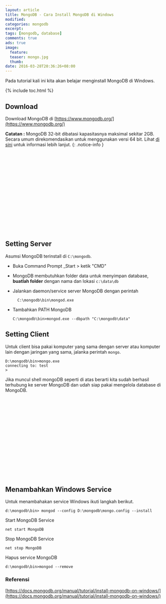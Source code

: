 ```yaml
---
layout: article
title: MongoDB - Cara Install MongoDB di Windows
modified:
categories: mongodb
excerpt:
tags: [mongodb, database]
comments: true
ads: true
image:
  feature:
  teaser: mongo.jpg
  thumb:
date: 2016-03-28T20:36:26+08:00
---
```


Pada tutorial kali ini kita akan belajar menginstall MongoDB di Windows.

{% include toc.html %}

## Download

Download MongoDB di [https://www.mongodb.org/](https://www.mongodb.org/)

**Catatan :** MongoDB 32-bit dibatasi kapasitasnya maksimal sekitar 2GB. Secara umum direkomendasikan untuk menggunakan versi 64 bit. Lihat [di sini](http://blog.mongodb.org/post/137788967/32-bit-limitations?_ga=1.163862907.539163629.1459176855) untuk informasi lebih lanjut.
{: .notice-info }

<center><script async src="//pagead2.googlesyndication.com/pagead/js/adsbygoogle.js"></script><!-- BOX--><ins class="adsbygoogle"  style="display:inline-block;width:300px;height:250px" data-ad-client="ca-pub-4504493660273886" data-ad-slot="1638134271"></ins><script>(adsbygoogle = window.adsbygoogle || []).push({});</script></center>

## Setting Server

Asumsi MongoDB terinstall di  `C:\mongodb`.

* Buka Command Prompt _Start > ketik "CMD"
* MongoDB membutuhkan folder data untuk menyimpan database, __buatlah folder__ dengan nama dan lokasi `c:\data\db`
* Jalankan daemon/service server MongoDB dengan perintah

    ```
      C:\mongodb\bin\mongod.exe
    ```
* Tambahkan PATH MongoDB

    ```
    C:\mongodb\bin>mongod.exe --dbpath "C:\mongodb\data"
    ```

## Setting Client

Untuk client bisa pakai komputer yang sama dengan server atau komputer lain dengan jaringan yang sama, jalanka perintah `mongo`.

```
D:\mongodb\bin>mongo.exe
connecting to: test
>
```
Jika muncul shell mongoDB seperti di atas berarti kita sudah berhasil terhubung ke server MongoDB dan udah siap pakai mengelola database di MongoDB.

<center><script async src="//pagead2.googlesyndication.com/pagead/js/adsbygoogle.js"></script><!-- BOX--><ins class="adsbygoogle"  style="display:inline-block;width:300px;height:250px" data-ad-client="ca-pub-4504493660273886" data-ad-slot="1638134271"></ins><script>(adsbygoogle = window.adsbygoogle || []).push({});</script></center>

## Menambahkan Windows Service

Untuk menambahakan service Windows ikuti langkah berikut.

```
d:\mongodb\bin> mongod --config D:\mongodb\mongo.config --install
```

Start MongoDB Service

```
net start MongoDB
```

Stop MongoDB Service

```
net stop MongoDB
```

Hapus service MongoDB

```
d:\mongodb\bin>mongod --remove
```

### Referensi

[https://docs.mongodb.org/manual/tutorial/install-mongodb-on-windows/](https://docs.mongodb.org/manual/tutorial/install-mongodb-on-windows/)
